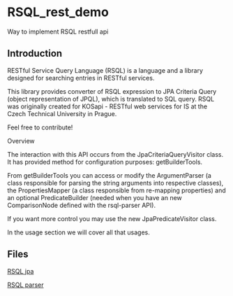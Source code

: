 RSQL_rest_demo
==============
Way to implement RSQL restfull api

Introduction
------------

RESTful Service Query Language (RSQL) is a language and a library designed for searching entries in RESTful services.

This library provides converter of RSQL expression to JPA Criteria Query (object representation of JPQL), which is translated to SQL query. RSQL was originally created for KOSapi - RESTful web services for IS at the Czech Technical University in Prague.

Feel free to contribute!

Overview

The interaction with this API occurs from the JpaCriteriaQueryVisitor class. It has provided method for configuration purposes: getBuilderTools.

From getBuilderTools you can access or modify the ArgumentParser (a class responsible for parsing the string arguments into respective classes), the PropertiesMapper (a class responsible from re-mapping properties) and an optional PredicateBuilder (needed when you have an new ComparisonNode defined with the rsql-parser API).

If you want more control you may use the new JpaPredicateVisitor class.

In the usage section we will cover all that usages.


Files
-----

[RSQL jpa](https://github.com/fstn/rsql-jpa)

[RSQL parser](https://github.com/fstn/rsql-parser)


